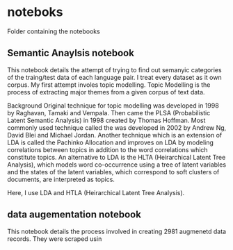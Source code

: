 # noteboks

Folder containing the notebooks 

## Semantic Anaylsis notebook
This notebook details the attempt of trying to find out semanyic categories of the traing/test data of each language pair. I treat every dataset as it own corpus. My first attempt involes topic modelling. Topic Modelling is the process of extracting major themes from a given corpus of text data.

Background Original technique for topic modelling was developed in 1998 by Raghavan, Tamaki and Vempala. Then came the PLSA (Probabilistic Latent Semantic Analysis) in 1998 created by Thomas Hoffman. Most commonly used technique called the was developed in 2002 by Andrew Ng, David Blei and Michael Jordan. Another technique which is an extension of LDA is called the Pachinko Allocation and improves on LDA by modeling correlations between topics in addition to the word correlations which constitute topics. An alternative to LDA is the HLTA (Heirarchical Latent Tree Analysis), which models word co-occurrence using a tree of latent variables and the states of the latent variables, which correspond to soft clusters of documents, are interpreted as topics.

Here, I use LDA and HTLA (Heirarchical Latent Tree Analysis).

## data augementation notebook
This notebook details the process involved in creating 2981 augmenetd data records. They were scraped usin